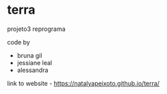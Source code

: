 # terra
projeto3 reprograma


code by 
* bruna gil
* jessiane leal 
* alessandra 

 link to website - https://natalyapeixoto.github.io/terra/
